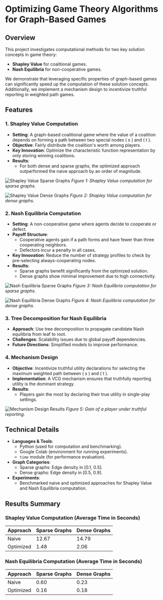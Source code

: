 # Optimizing Game Theory Algorithms for Graph-Based Games

## Overview
This project investigates computational methods for two key solution concepts in game theory:
- **Shapley Value** for coalitional games.
- **Nash Equilibria** for non-cooperative games.

We demonstrate that leveraging specific properties of graph-based games can significantly speed up the computation of these solution concepts. Additionally, we implement a mechanism design to incentivize truthful reporting in weighted path games.

## Features
### 1. **Shapley Value Computation**
- **Setting**: A graph-based coalitional game where the value of a coalition depends on forming a path between two special nodes \( s \) and \( t \).
- **Objective**: Fairly distribute the coalition's worth among players.
- **Key Innovation**: Optimize the characteristic function representation by only storing winning coalitions.
- **Results**:
  - For both dense and sparse graphs, the optimized approach outperformed the naive approach by an order of magnitude.

![Shapley Value Sparse Graphs](path/to/sparse_shapley_plot.png)
*Figure 1: Shapley Value computation for sparse graphs.*

![Shapley Value Dense Graphs](path/to/dense_shapley_plot.png)
*Figure 2: Shapley Value computation for dense graphs.*

### 2. **Nash Equilibria Computation**
- **Setting**: A non-cooperative game where agents decide to cooperate or defect.
- **Payoff Structure**:
  - Cooperative agents gain if a path forms and have fewer than three cooperating neighbors.
  - Defectors incur a penalty in all cases.
- **Key Innovation**: Reduce the number of strategy profiles to check by pre-selecting always-cooperating nodes.
- **Results**:
  - Sparse graphs benefit significantly from the optimized solution.
  - Dense graphs show minimal improvement due to high connectivity.

![Nash Equilibria Sparse Graphs](path/to/sparse_nash_plot.png)
*Figure 3: Nash Equilibria computation for sparse graphs.*

![Nash Equilibria Dense Graphs](path/to/dense_nash_plot.png)
*Figure 4: Nash Equilibria computation for dense graphs.*

### 3. **Tree Decomposition for Nash Equilibria**
- **Approach**: Use tree decomposition to propagate candidate Nash equilibria from leaf to root.
- **Challenges**: Scalability issues due to global payoff dependencies.
- **Future Directions**: Simplified models to improve performance.

### 4. **Mechanism Design**
- **Objective**: Incentivize truthful utility declarations for selecting the maximum weighted path between \( s \) and \( t \).
- **Implementation**: A VCG mechanism ensures that truthfully reporting utility is the dominant strategy.
- **Results**:
  - Players gain the most by declaring their true utility in single-play settings.

![Mechanism Design Results](path/to/mechanism_design_plot.png)
*Figure 5: Gain of a player under truthful reporting.*

## Technical Details
- **Languages & Tools**:
  - Python (used for computation and benchmarking).
  - Google Colab (environment for running experiments).
  - `time` module (for performance evaluation).
- **Graph Categories**:
  - Sparse graphs: Edge density in [0.1, 0.5].
  - Dense graphs: Edge density in [0.5, 0.9].
- **Experiments**:
  - Benchmarked naive and optimized approaches for Shapley Value and Nash Equilibria computation.

## Results Summary
### Shapley Value Computation (Average Time in Seconds)
| Approach  | Sparse Graphs | Dense Graphs |
|-----------|---------------|--------------|
| Naive     | 12.67         | 14.79        |
| Optimized | 1.48          | 2.06         |

### Nash Equilibria Computation (Average Time in Seconds)
| Approach  | Sparse Graphs | Dense Graphs |
|-----------|---------------|--------------|
| Naive     | 0.60          | 0.23         |
| Optimized | 0.16          | 0.18         |
